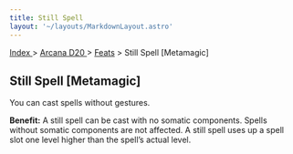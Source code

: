 ```yaml
---
title: Still Spell
layout: '~/layouts/MarkdownLayout.astro'
---
```


[ Index ](/) > [ Arcana D20 ](/arcana.d20.srd) > [Feats](/arcana.d20.srd/feats) > Still Spell [Metamagic]

## Still Spell [Metamagic]

You can cast spells without gestures.

**Benefit:** A still spell can be cast with no somatic components. Spells
without somatic components are not affected. A still spell uses up a spell
slot one level higher than the spell’s actual level.

